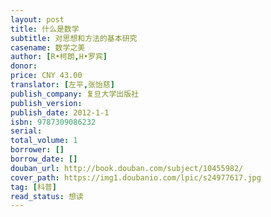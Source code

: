 ```yaml
---
layout: post
title: 什么是数学
subtitle: 对思想和方法的基本研究
casename: 数学之美
author: [R•柯朗,H•罗宾]
donor: 
price: CNY 43.00
translator: [左平,张饴慈]
publish_company: 复旦大学出版社
publish_version: 
publish_date: 2012-1-1
isbn: 9787309086232
serial: 
total_volume: 1
borrower: []
borrow_date: []
douban_url: http://book.douban.com/subject/10455982/
cover_path: https://img1.doubanio.com/lpic/s24977617.jpg
tag: [科普]
read_status: 想读
---
```

